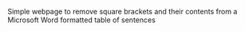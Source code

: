 Simple webpage to remove square brackets and their contents from a Microsoft Word formatted table of sentences
